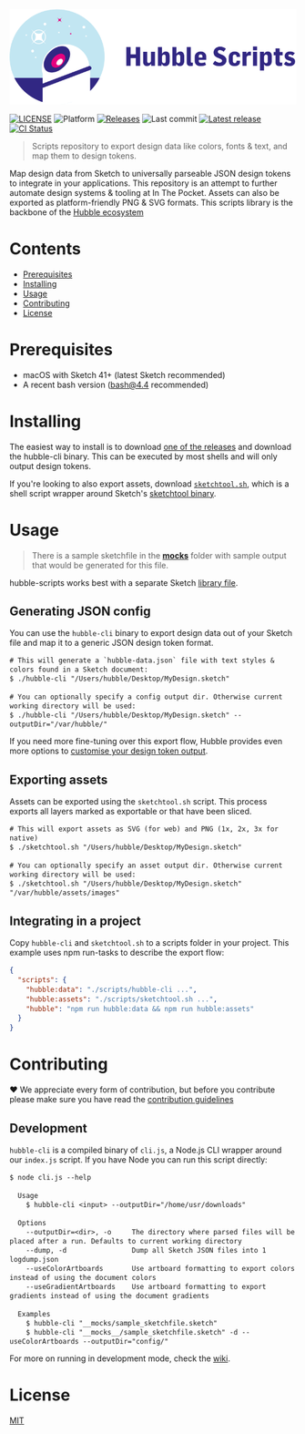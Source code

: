 ![Hubble Scripts logo][logo]

[![LICENSE](https://badgen.net/badge/license/MIT/blue)][license]
![Platform](https://badgen.net/badge/platform/macOS?icon=apple)
[![Releases](https://badgen.net/github/releases/inthepocket/hubble-scripts)][releases]
![Last commit](https://badgen.net/github/last-commit/inthepocket/hubble-scripts)
[![Latest release](https://badgen.net/github/release/inthepocket/hubble-scripts/stable)][latest release]
[![CI Status](https://badgen.net/travis/inthepocket/hubble-scripts)][travis]

> Scripts repository to export design data like colors, fonts & text, and map them to design tokens.

Map design data from Sketch to universally parseable JSON design tokens to integrate in your applications. This repository is an attempt to further automate design systems & tooling at In The Pocket. Assets can also be exported as platform-friendly PNG & SVG formats. This scripts library is the backbone of the [Hubble ecosystem][hubble homepage]

# Contents

- [Prerequisites](#prerequisites)
- [Installing](#installing)
- [Usage](#usage)
- [Contributing](#contributing)
- [License](#license)

# Prerequisites

- macOS with Sketch 41+ (latest Sketch recommended)
- A recent bash version (bash@4.4 recommended)

# Installing

The easiest way to install is to download [one of the releases][releases] and download the hubble-cli binary. This can be executed by most shells and will only output design tokens.

If you're looking to also export assets, download [`sketchtool.sh`][sketchtool], which is a shell script wrapper around Sketch's [sketchtool binary][sketchtool docs].

# Usage

> There is a sample sketchfile in the [__mocks__][mocks] folder with sample output that would be generated for this file.

hubble-scripts works best with a separate Sketch [library file][sketch library docs].

## Generating JSON config

You can use the `hubble-cli` binary to export design data out of your Sketch file and map it to a generic JSON design token format.

```shell
# This will generate a `hubble-data.json` file with text styles & colors found in a Sketch document:
$ ./hubble-cli "/Users/hubble/Desktop/MyDesign.sketch"

# You can optionally specify a config output dir. Otherwise current working directory will be used:
$ ./hubble-cli "/Users/hubble/Desktop/MyDesign.sketch" --outputDir="/var/hubble/"
```

If you need more fine-tuning over this export flow, Hubble provides even more options to [customise your design token output][wiki].

## Exporting assets

Assets can be exported using the `sketchtool.sh` script. This process exports all layers marked as exportable or that have been sliced.

```shell
# This will export assets as SVG (for web) and PNG (1x, 2x, 3x for native)
$ ./sketchtool.sh "/Users/hubble/Desktop/MyDesign.sketch"

# You can optionally specify an asset output dir. Otherwise current working directory will be used:
$ ./sketchtool.sh "/Users/hubble/Desktop/MyDesign.sketch" "/var/hubble/assets/images"
```

## Integrating in a project

Copy `hubble-cli` and `sketchtool.sh` to a scripts folder in your project. This example uses npm run-tasks to describe the export flow:

```json
{
  "scripts": {
    "hubble:data": "./scripts/hubble-cli ...",
    "hubble:assets": "./scripts/sketchtool.sh ...",
    "hubble": "npm run hubble:data && npm run hubble:assets"
  }
}
```

# Contributing

❤ We appreciate every form of contribution, but before you contribute please make sure you have read the [contribution guidelines][contributing]

## Development

`hubble-cli` is a compiled binary of `cli.js`, a Node.js CLI wrapper around our `index.js` script. If you have Node you can run this script directly:

```shell
$ node cli.js --help

  Usage
    $ hubble-cli <input> --outputDir="/home/usr/downloads"

  Options
    --outputDir=<dir>, -o     The directory where parsed files will be placed after a run. Defaults to current working directory
    --dump, -d                Dump all Sketch JSON files into 1 logdump.json
    --useColorArtboards       Use artboard formatting to export colors instead of using the document colors
    --useGradientArtboards    Use artboard formatting to export gradients instead of using the document gradients

  Examples
    $ hubble-cli "__mocks/sample_sketchfile.sketch"
    $ hubble-cli "__mocks__/sample_sketchfile.sketch" -d --useColorArtboards --outputDir="config/"
```

For more on running in development mode, check the [wiki].

# License

[MIT][license]

<!-- LINKS -->
[hubble homepage]: https://hubble-design-systems.netlify.com

[logo]: https://github.com/inthepocket/hubble-scripts/blob/master/.github/hubble-scripts-banner.png
[license]: https://github.com/inthepocket/hubble-scripts/blob/master/LICENSE
[contributing]: https://github.com/inthepocket/hubble-scripts/blob/master/CONTRIBUTING.md
[releases]: https://github.com/inthepocket/hubble-scripts/releases
[latest release]: https://github.com/inthepocket/hubble-scripts/releases/latest
[wiki]: https://github.com/inthepocket/hubble-scripts/wiki
[mocks]: https://github.com/inthepocket/hubble-scripts/blob/master/__mocks__/
[sketchtool]: https://github.com/inthepocket/hubble-scripts/blob/master/sketchtool.sh

[travis]: https://travis-ci.org/inthepocket/hubble-scripts
[sketch library docs]: https://sketchapp.com/docs/libraries/
[sketchtool docs]: https://developer.sketchapp.com/guides/sketchtool/

